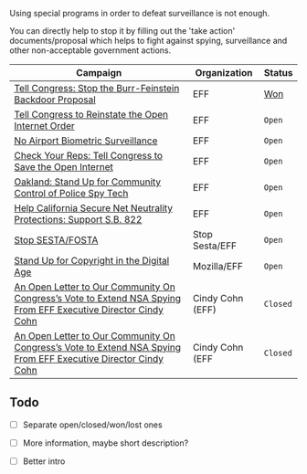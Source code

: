 Using special programs in order to defeat surveillance is not enough. 

You can directly help to stop it by filling out the 'take action' documents/proposal which helps to fight against spying, surveillance and other non-acceptable government actions. 



Campaign | Organization | Status
--- | --- | ---
[Tell Congress: Stop the Burr-Feinstein Backdoor Proposal](https://act.eff.org/action/tell-congress-stop-the-burr-feinstein-backdoor-proposal) | EFF | [Won](https://www.eff.org/deeplinks/2016/05/win-one-security-burr-feinstein-proposal-declared-dead-year)
[Tell Congress to Reinstate the Open Internet Order](https://act.eff.org/action/tell-congress-to-reinstate-the-open-internet-order) | EFF | `Open`
[No Airport Biometric Surveillance](https://act.eff.org/action/no-airport-biometric-surveillance) | EFF | `Open`
[Check Your Reps: Tell Congress to Save the Open Internet](https://act.eff.org/action/check-your-reps-tell-congress-to-save-the-open-internet-4ba1e32b-331c-4f40-acdf-717dd0a9f01e) | EFF | `Open`
[Oakland: Stand Up for Community Control of Police Spy Tech](https://act.eff.org/action/oakland-stand-up-for-community-control-of-police-spy-tech) | EFF | `Open`
[Help California Secure Net Neutrality Protections: Support S.B. 822](https://act.eff.org/action/help-california-secure-net-neutrality-protections-support-s-b-822-7f9fe652-9f5b-456c-8a79-bc7ff6511a4c) | EFF | `Open` 
[Stop SESTA/FOSTA](https://act.eff.org/action/stop-sesta-fosta) | Stop Sesta/EFF | `Open`
[Stand Up for Copyright in the Digital Age](https://changecopyright.org/en-US/) | Mozilla/EFF | `Open`
[An Open Letter to Our Community On Congress’s Vote to Extend NSA Spying From EFF Executive Director Cindy Cohn](https://www.eff.org/deeplinks/2018/01/open-letter-our-community-congresss-vote-extend-nsa-spying-eff-executive-director) | Cindy Cohn (EFF) | `Closed` 
[An Open Letter to Our Community On Congress’s Vote to Extend NSA Spying From EFF Executive Director Cindy Cohn](https://www.eff.org/deeplinks/2018/01/open-letter-our-community-congresss-vote-extend-nsa-spying-eff-executive-director) | Cindy Cohn (EFF | `Closed`




Todo
------

- [ ] Separate open/closed/won/lost ones
- [ ] More information, maybe short description?
- [ ] Better intro

